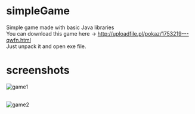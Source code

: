 # simpleGame
Simple game made with basic Java libraries <br />
You can download this game here -> http://uploadfile.pl/pokaz/1753219---qwfn.html <br />
Just unpack it and open exe file. <br />
# screenshots
![game1](https://user-images.githubusercontent.com/49452547/58205946-f9158880-7cdf-11e9-94e9-7c0182b20b13.png) <br /> <br />

![game2](https://user-images.githubusercontent.com/49452547/58206040-2feb9e80-7ce0-11e9-906d-7645ee762b42.png) <br /> <br />




